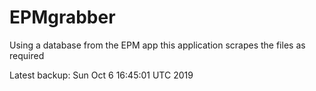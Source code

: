 # EPMgrabber
Using a database from the EPM app this application scrapes the files as required


Latest backup: Sun Oct 6 16:45:01 UTC 2019

